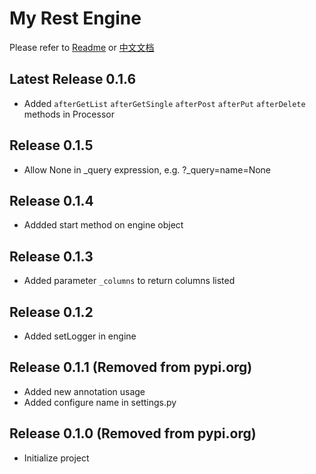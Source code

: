 # My Rest Engine

Please refer to [Readme](https://github.com/xiaoyexu/myrestengine/blob/master/README-EN.md) or [中文文档](https://github.com/xiaoyexu/myrestengine/blob/master/README-CN.md)

## Latest Release 0.1.6

- Added `afterGetList` `afterGetSingle`  `afterPost` `afterPut` `afterDelete` methods in Processor

## Release 0.1.5

- Allow None in _query expression, e.g. ?_query=name=None

## Release 0.1.4

- Addded start method on engine object

## Release 0.1.3

- Added parameter `_columns` to return columns listed

## Release 0.1.2

- Added setLogger in engine

## Release 0.1.1 (Removed from pypi.org)

- Added new annotation usage
- Added configure name in settings.py


## Release 0.1.0 (Removed from pypi.org)

- Initialize project